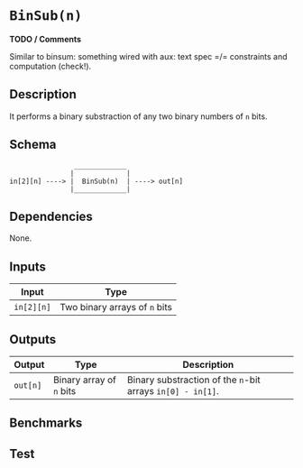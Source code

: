 # `BinSub(n)`

**TODO / Comments**

Similar to binsum: something wired with aux: text spec =/= constraints and computation (check!).

## Description

It performs a binary substraction of any two binary numbers of `n` bits.

<!--

This component creates a binary substraction.

Main Constraint:
   (in[0][0]     * 2^0  +  in[0][1]     * 2^1  + ..... + in[0][n-1]    * 2^(n-1))  +
 +  2^n
 - (in[1][0]     * 2^0  +  in[1][1]     * 2^1  + ..... + in[1][n-1]    * 2^(n-1))
 ===
   out[0] * 2^0  + out[1] * 2^1 +   + out[n-1] *2^(n-1) + aux


    out[0]     * (out[0] - 1) === 0
    out[1]     * (out[0] - 1) === 0
    .
    .
    .
    out[n-1]   * (out[n-1] - 1) === 0
    aux * (aux-1) == 0

-->

## Schema

```
                _____________     
               |             |
in[2][n] ----> |  BinSub(n)  | ----> out[n]
               |_____________|     
```

## Dependencies

None. 

## Inputs

| Input              | Type                                 |
| -------------      | -------------                    | 
| `in[2][n]`         | Two binary arrays of `n` bits    |


## Outputs

| Output           | Type               | Description               |
| -------------    | -------------                | ----------      | 
| `out[n]`      | Binary array of `n` bits  | Binary substraction of the `n`-bit arrays `in[0] - in[1]`. |

## Benchmarks 

## Test